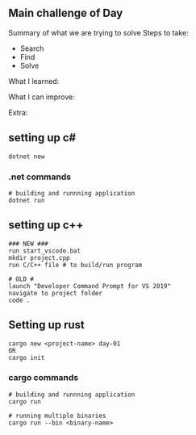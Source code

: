 ## Main challenge of Day 

Summary of what we are trying to solve
Steps to take:
- Search
- Find
- Solve

What I learned:

What I can improve:

Extra:

## setting up c#
```
dotnet new 
```

### .net commands
```
# building and runnning application 
dotnet run
```

## setting up c++
```
### NEW ###
run start_vscode.bat
mkdir project.cpp
run C/C++ file # to build/run program

# OLD #
launch "Developer Command Prompt for VS 2019"
navigate to project folder
code .
```

## Setting up rust
```
cargo new <project-name> day-01 
OR
cargo init
```

### cargo commands
```
# building and runnning application 
cargo run

# running multiple binaries
cargo run --bin <binary-name>
```